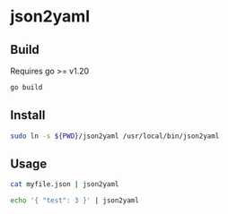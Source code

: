 # json2yaml

## Build

Requires go >= v1.20

```bash
go build
```

## Install

```bash
sudo ln -s ${PWD}/json2yaml /usr/local/bin/json2yaml
```

## Usage

```bash
cat myfile.json | json2yaml
```

```bash
echo '{ "test": 3 }' | json2yaml
```
